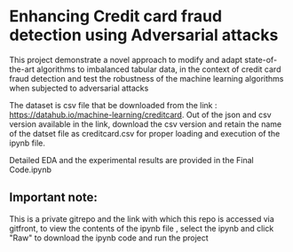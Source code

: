 # Enhancing Credit card fraud detection using Adversarial attacks

This project demonstrate a novel approach to modify and adapt state-of-the-art algorithms to imbalanced tabular data, in the context of credit card fraud detection and test the robustness of the machine learning algorithms when subjected to adversarial attacks

The dataset is csv file that be downloaded from the link : https://datahub.io/machine-learning/creditcard.
Out of the json and csv version available in the link, download the csv version and retain the name of the datset file as creditcard.csv for proper loading and execution of the ipynb file.

Detailed EDA and the experimental results are provided in the Final Code.ipynb

## Important note:
This is a private gitrepo and the link with which this repo is accessed via gitfront, to view the contents of the ipynb file , select the ipynb and click "Raw" to download the ipynb code and run the project

